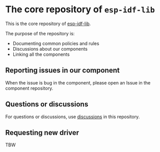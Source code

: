 # The core repository of `esp-idf-lib`

This is the core repository of [esp-idf-lib](https://github.com/esp-idf-lib/).

The purpose of the repository is:

* Documenting common policies and rules
* Discussions about our components
* Linking all the components

## Reporting issues in our component

When the issue is bug in the component, please open an Issue in the component
repository.

## Questions or discussions

For questions or discussions, use [discussions](../../discussions) in this
repository.

## Requesting new driver

TBW
